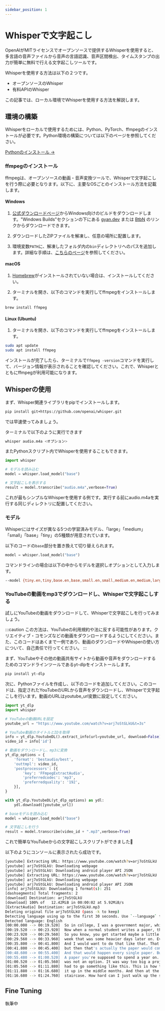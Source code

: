 ```yaml
---
sidebar_position: 1
---
```


# Whisperで文字起こし

OpenAIがMITライセンスでオープンソースで提供するWhisperを使用すると、多言語の音声ファイルから音声の言語認識、音声区間検出、タイムスタンプの出力が簡単に無料で行える文字起こしツールです。

Whisperを使用する方法は以下の２つです。

- オープンソースのWhisper
- 有料APIのWhisper

この記事では、ローカル環境でWhisperを使用する方法を解説します。

## 環境の構築

Whisperをローカルで使用するためには、Python、PyTorch、ffmpegのインストールが必要です。Python環境の構築については以下のページを参照してください。

[Pythonのインストール →](/python/install)

### ffmpegのインストール

ffmpegは、オープンソースの動画・音声変換ツールで、Whisperで文字起こしを行う際に必要となります。以下に、主要なOSごとのインストール方法を記載します。

#### Windows

1. [公式ダウンロードページ](https://ffmpeg.org/download.html)からWindows向けのビルドをダウンロードします。"Windows Builds"セクションの下にある [gyan.dev](https://www.gyan.dev/ffmpeg/builds/) または [BtbN](https://github.com/BtbN/FFmpeg-Builds/releases) のリンクからダウンロードできます。

2. ダウンロードしたZIPファイルを解凍し、任意の場所に配置します。

3. 環境変数`PATH`に、解凍したフォルダ内の`bin`ディレクトリへのパスを追加します。詳細な手順は、[こちらのページ](https://www.architectryan.com/2018/03/29/add-to-the-path-on-windows-10/)を参照してください。

#### macOS

1. [Homebrew](https://brew.sh/)がインストールされていない場合は、インストールしてください。

2. ターミナルを開き、以下のコマンドを実行してffmpegをインストールします。

```bash
brew install ffmpeg
```

#### Linux (Ubuntu)

1. ターミナルを開き、以下のコマンドを実行してffmpegをインストールします。

```bash
sudo apt update
sudo apt install ffmpeg
```

インストールが完了したら、ターミナルで`ffmpeg -version`コマンドを実行して、バージョン情報が表示されることを確認してください。これで、Whisperとともにffmpegが利用可能になります。

## Whisperの使用

まず、Whisper関連ライブラリをpipでインストールします。

```bash
pip install git+https://github.com/openai/whisper.git 
```

では早速使ってみましょう。

ターミナルで以下のように実行できます

```bash
whisper audio.m4a <オプション>
```

またPythonスクリプト内でWhisperを使用することもできます。

```py
import whisper

# モデルを読み込む
model = whisper.load_model("base")

# 文字起こしを表示する
result = model.transcribe("audio.m4a",verbose=True)
```

これが最もシンプルなWhisperを使用する例です。実行する前にaudio.m4aを実行する同じディレクトリに配置してください。

### モデル

Whisperにはサイズが異なる5つの学習済みモデル、「large」「medium」「small」「base」「tiny」の5種類が用意されています。

以下のコードの`base`部分を置き換えて切り替えられます。

```py
model = whisper.load_model("base")
```

コマンドラインの場合は以下の中からモデルを選択しオプションとして入力します。

```bash
--model {tiny.en,tiny,base.en,base,small.en,small,medium.en,medium,large}	
```


### YouTubeの動画をmp3でダウンロードし、Whisperで文字起こしする

試しにYouTubeの動画をダウンロードして、Whisperで文字起こしを行ってみましょう。
    
:::caution
この方法は、YouTubeの利用規約や法に反する可能性があります。クリエイティブ・コモンズなどの動画をダウンロードするようにしてください。また、このコードはあくまで一例であり、動画のダウンロードやWhisperの使い方について、自己責任で行ってください。
:::

まず、YouTubeやその他の動画共有サイトから動画や音声をダウンロードするためのコマンドラインツールであるyt-dlpをインストールします。

```bash
pip install yt-dlp
```

次に、Pythonファイルを作成し、以下のコードを追加してください。このコードは、指定されたYouTubeのURLから音声をダウンロードし、Whisperで文字起こしを行います。動画のURLはyoutube_url変数に設定してください。

```py
import yt_dlp
import whisper

# YouTubeの動画URLを設定
youtube_url = "https://www.youtube.com/watch?v=arj7oStGLkU&t=3s"

# YouTube動画のタイトルとIDを取得
info = yt_dlp.YoutubeDL().extract_info(url=youtube_url, download=False)
video_id = info['id']

# 動画をダウンロードし、mp3に変換
yt_dlp_options = {
    'format': 'bestaudio/best',
    'outtmpl': video_id,
    'postprocessors': [{
        'key': 'FFmpegExtractAudio',
        'preferredcodec': 'mp3',
        'preferredquality': '192',
    }],
}

with yt_dlp.YoutubeDL(yt_dlp_options) as ydl:
    ydl.download([youtube_url])

# baseモデルを読み込む
model = whisper.load_model("base")

# 文字起こしを行う
result = model.transcribe(video_id + ".mp3",verbose=True)
```

これで簡単なYouTubeからの文字起こしスクリプトができました🎉

以下のようにコンソールに表示されたら成功です。

```bash
[youtube] Extracting URL: https://www.youtube.com/watch?v=arj7oStGLkU 
[youtube] arj7oStGLkU: Downloading webpage 
[youtube] arj7oStGLkU: Downloading android player API JSON 
[youtube] Extracting URL: https://www.youtube.com/watch?v=arj7oStGLkU 
[youtube] arj7oStGLkU: Downloading webpage 
[youtube] arj7oStGLkU: Downloading android player API JSON 
[info] arj7oStGLkU: Downloading 1 format(s): 251 
[dashsegments] Total fragments: 2 
[download] Destination: arj7oStGLkU
[download] 100% of   12.42MiB in 00:00:02 at 5.92MiB/s
[ExtractAudio] Destination: arj7oStGLkU.mp3 
Deleting original file arj7oStGLkU (pass -k to keep) 
Detecting language using up to the first 30 seconds. Use `--language` to specify the language
Detected language: English
[00:00.000 --> 00:19.520]  So in college, I was a government major, which means I had to write a lot of papers.
[00:19.520 --> 00:23.920]  Now when a normal student writes a paper, they might spread the work out a little like this.
[00:23.920 --> 00:29.560]  So you know, you get started maybe a little slowly, but you get enough done in the first
[00:29.560 --> 00:33.960]  week that was some heavier days later on. Everything gets done and things taste civil.
[00:35.800 --> 00:41.800]  And I would want to do that like that. That would be the plan. I would have it all ready to go,
[00:41.800 --> 00:45.400]  but then that's actually the paper would come along and then I would kind of do this.
[00:48.600 --> 00:55.400]  And that would happen every single paper. But then came my 90-page senior thesis.   
[00:55.480 --> 01:00.520]  A paper you're supposed to spend a year on. I knew for a paper like that my normal workflow
[01:00.520 --> 01:05.560]  was not an option. It was way too big a project. So I planned things out and I decided I kind of
[01:05.560 --> 01:11.880]  had to go something like this. This is how the year would go. So I'd start off light and I'd bump
[01:11.880 --> 01:16.680]  it up in the middle months. And then at the end I would kick it up into high gears. Just a little
[01:16.680 --> 01:24.760]  staircase. How hard can I just walk up the stairs? No big deal, right? But then funniest thing happened.
```

## Fine Tuning

執筆中